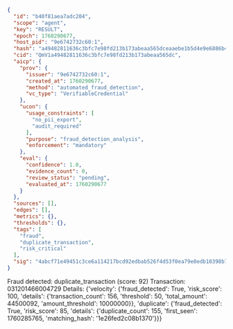 ```json
{
  "id": "b40f81aea7adc204",
  "scope": "agent",
  "key": "RESULT",
  "epoch": 1760290677,
  "host_pid": "9e6742732c60:1",
  "hash": "a49482811636c3bfc7e98fd213b173abeaa565dceaaebe1b5d4e9e6886b45f24",
  "cid": "QmV1a49482811636c3bfc7e98fd213b173abeaa565dc",
  "aicp": {
    "prov": {
      "issuer": "9e6742732c60:1",
      "created_at": 1760290677,
      "method": "automated_fraud_detection",
      "vc_type": "VerifiableCredential"
    },
    "ucon": {
      "usage_constraints": [
        "no_pii_export",
        "audit_required"
      ],
      "purpose": "fraud_detection_analysis",
      "enforcement": "mandatory"
    },
    "eval": {
      "confidence": 1.0,
      "evidence_count": 0,
      "review_status": "pending",
      "evaluated_at": 1760290677
    }
  },
  "sources": [],
  "edges": [],
  "metrics": {},
  "thresholds": {},
  "tags": [
    "fraud",
    "duplicate_transaction",
    "risk_critical"
  ],
  "sig": "4abcf71e49451c3ce6a114217bcd92edbab526f4d53f0ea79e0edb10398b7c4d"
}
```

Fraud detected: duplicate_transaction (score: 92)
Transaction: 031201466004729
Details: {'velocity': {'fraud_detected': True, 'risk_score': 100, 'details': {'transaction_count': 156, 'threshold': 50, 'total_amount': 44500092, 'amount_threshold': 10000000}}, 'duplicate': {'fraud_detected': True, 'risk_score': 85, 'details': {'duplicate_count': 155, 'first_seen': 1760285765, 'matching_hash': '1e26fed2c08b1370'}}}